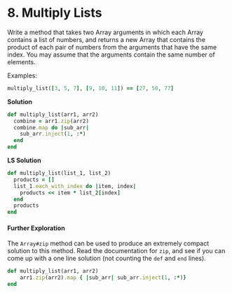 # 8. Multiply Lists

Write a method that takes two Array arguments in which each Array contains a list of numbers, and returns a new Array that contains the product of each pair of numbers from the arguments that have the same index. You may assume that the arguments contain the same number of elements.

Examples:

```ruby
multiply_list([3, 5, 7], [9, 10, 11]) == [27, 50, 77]
```

**Solution**

```ruby
def multiply_list(arr1, arr2)
  combine = arr1.zip(arr2)
  combine.map do |sub_arr|
    sub_arr.inject(1, :*)
  end
end
```

**LS Solution**

```ruby
def multiply_list(list_1, list_2)
  products = []
  list_1.each_with_index do |item, index|
    products << item * list_2[index]
  end
  products
end
```

#### Further Exploration

The `Array#zip` method can be used to produce an extremely compact solution to this method. Read the documentation for `zip`, and see if you can come up with a one line solution (not counting the `def` and `end` lines).

```ruby
def multiply_list(arr1, arr2)
    arr1.zip(arr2).map { |sub_arr| sub_arr.inject(1, :*)}
end
```

